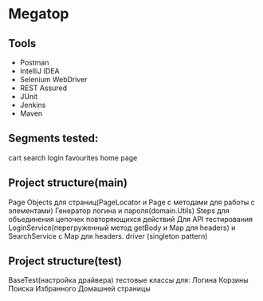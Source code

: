 # Megatop 

## Tools

* Postman
* IntelliJ IDEA
* Selenium WebDriver
* REST Assured
* JUnit
* Jenkins
* Maven

## Segments tested:

cart
search
login
favourites
home page


## Project structure(main)

Page Objects для страниц(PageLocator и Page с методами для работы с элементами)
Генератор логина и пароля(domain.Utils)
Steps для объединения цепочек повторяющихся действий
Для API тестирования LoginService(перегруженный метод getBody и Map для headers) и SearchService с Map для headers.
driver (singleton pattern)

## Project structure(test)

BaseTest(настройка драйвера)
тестовые классы для:
Логина
Корзины
Поиска
Избранного
Домашней страницы

